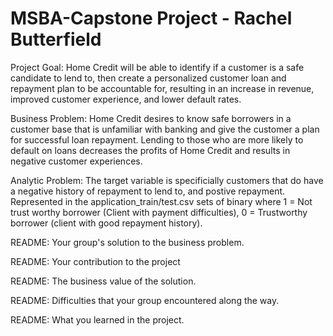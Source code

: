 # MSBA-Capstone Project - Rachel Butterfield

Project Goal: Home Credit will be able to identify if a customer is a safe candidate to lend to, then create a personalized customer loan and repayment plan to be accountable for, resulting in an increase in revenue, improved customer experience, and lower default rates.

Business Problem: Home Credit desires to know safe borrowers in a customer base that is unfamiliar with banking and give the customer a plan for successful loan repayment. Lending to those who are more likely to default on loans decreases the profits of Home Credit and results in negative customer experiences.

Analytic Problem: The target variable is specificially customers that do have a negative history of repayment to lend to, and postive repayment. Represented in the application_train/test.csv sets of binary where 1 = Not trust worthy borrower (Client with payment difficulties), 0 = Trustworthy borrower (client with good repayment history).

README: Your group's solution to the business problem.

README: Your contribution to the project

README: The business value of the solution.

README: Difficulties that your group encountered along the way.

README: What you learned in the project.
